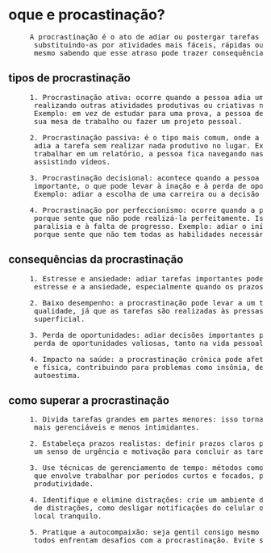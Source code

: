 <!DOCTYPE html>
<html lang="en">
<head>
    <meta charset="UTF-8">
    <meta name="viewport" content="width=device-width, initial-scale=1.0">
    <title>procastinadoparaamadores</title>
</head>
<body>
    <h1>oque e procastinação? </h1>

<pre>     A procrastinação é o ato de adiar ou postergar tarefas importantes,
      substituindo-as por atividades mais fáceis, rápidas ou prazerosas,
      mesmo sabendo que esse atraso pode trazer consequências negativas.</pre>

<h2>tipos de procrastinação</h2>


<pre>     1. Procrastinação ativa: ocorre quando a pessoa adia uma tarefa, mas acaba
      realizando outras atividades produtivas ou criativas no lugar.
      Exemplo: em vez de estudar para uma prova, a pessoa decide organizar
      sua mesa de trabalho ou fazer um projeto pessoal.

     2. Procrastinação passiva: é o tipo mais comum, onde a pessoa simplesmente
      adia a tarefa sem realizar nada produtivo no lugar. Exemplo: em vez de
      trabalhar em um relatório, a pessoa fica navegando nas redes sociais ou
      assistindo vídeos.

     3. Procrastinação decisional: acontece quando a pessoa adia tomar uma decisão
      importante, o que pode levar à inação e à perda de oportunidades.
      Exemplo: adiar a escolha de uma carreira ou a decisão de mudar de emprego.

     4. Procrastinação por perfeccionismo: ocorre quando a pessoa adia uma tarefa
      porque sente que não pode realizá-la perfeitamente. Isso pode levar à
      paralisia e à falta de progresso. Exemplo: adiar o início de um projeto
      porque sente que não tem todas as habilidades necessárias.</pre>

<h2>consequências da procrastinação</h2>

<pre>     1. Estresse e ansiedade: adiar tarefas importantes pode aumentar o
      estresse e a ansiedade, especialmente quando os prazos se aproximam.

     2. Baixo desempenho: a procrastinação pode levar a um trabalho de menor
      qualidade, já que as tarefas são realizadas às pressas ou de forma
      superficial.

     3. Perda de oportunidades: adiar decisões importantes pode resultar na
      perda de oportunidades valiosas, tanto na vida pessoal quanto profissional.

     4. Impacto na saúde: a procrastinação crônica pode afetar a saúde mental
      e física, contribuindo para problemas como insônia, depressão e baixa
      autoestima.</pre>

<h2>como superar a procrastinação</h2>

<pre>     1. Divida tarefas grandes em partes menores: isso torna as tarefas
      mais gerenciáveis e menos intimidantes.

     2. Estabeleça prazos realistas: definir prazos claros pode ajudar a criar
      um senso de urgência e motivação para concluir as tarefas.

     3. Use técnicas de gerenciamento de tempo: métodos como a técnica Pomodoro,
      que envolve trabalhar por períodos curtos e focados, podem aumentar a
      produtividade.

     4. Identifique e elimine distrações: crie um ambiente de trabalho livre
      de distrações, como desligar notificações do celular ou trabalhar em um
      local tranquilo.

     5. Pratique a autocompaixão: seja gentil consigo mesmo e reconheça que
      todos enfrentam desafios com a procrastinação. Evite se culpar excessivamente.</pre>



</body>
</html>
